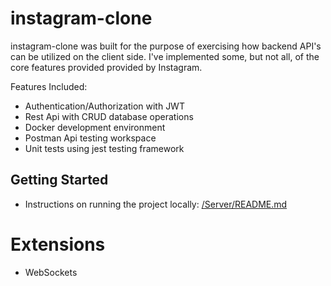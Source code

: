 # instagram-clone

instagram-clone was built for the purpose of exercising how backend API's can be utilized on the client side. I've implemented some, but not all, of the core features provided provided by Instagram.

Features Included:
- Authentication/Authorization with JWT
- Rest Api with CRUD database operations
- Docker development environment
- Postman Api testing workspace
- Unit tests using jest testing framework

## Getting Started
- Instructions on running the project locally: [/Server/README.md](https://github.com/austinburnett/webapp-backend/blob/master/Server/README.md)

# Extensions
- WebSockets
